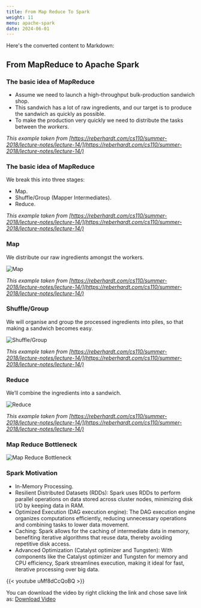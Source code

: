 ```yaml
---
title: From Map Reduce To Spark
weight: 11
menu: apache-spark
date: 2024-06-01
---
```


Here's the converted content to Markdown:

## From MapReduce to Apache Spark

### The basic idea of MapReduce

- Assume we need to launch a high-throughput bulk-production sandwich shop.
- This sandwich has a lot of raw ingredients, and our target is to produce the sandwich as quickly as possible.
- To make the production very quickly we need to distribute the tasks between the *workers*.

*This example taken from [https://reberhardt.com/cs110/summer-2018/lecture-notes/lecture-14/](https://reberhardt.com/cs110/summer-2018/lecture-notes/lecture-14/)*

### The basic idea of MapReduce

We break this into three stages:
- Map.
- Shuffle/Group (Mapper Intermediates).
- Reduce.

*This example taken from [https://reberhardt.com/cs110/summer-2018/lecture-notes/lecture-14/](https://reberhardt.com/cs110/summer-2018/lecture-notes/lecture-14/)*

### Map

We distribute our raw ingredients amongst the workers.

![Map](../Figures/chapter-04/map.png)

*This example taken from [https://reberhardt.com/cs110/summer-2018/lecture-notes/lecture-14/](https://reberhardt.com/cs110/summer-2018/lecture-notes/lecture-14/)*

### Shuffle/Group

We will organise and group the processed ingredients into piles, so that making a sandwich becomes easy.

![Shuffle/Group](../Figures/chapter-04/map_shuffle.png)

*This example taken from [https://reberhardt.com/cs110/summer-2018/lecture-notes/lecture-14/](https://reberhardt.com/cs110/summer-2018/lecture-notes/lecture-14/)*

### Reduce

We’ll combine the ingredients into a sandwich.

![Reduce](../Figures/chapter-04/map_reduce.png)

*This example taken from [https://reberhardt.com/cs110/summer-2018/lecture-notes/lecture-14/](https://reberhardt.com/cs110/summer-2018/lecture-notes/lecture-14/)*

### Map Reduce Bottleneck

![Map Reduce Bottleneck](../Figures/chapter-04/MR.jpg)

### Spark Motivation

- In-Memory Processing.
- Resilient Distributed Datasets (RDDs): Spark uses RDDs to perform parallel operations on data stored across cluster nodes, minimizing disk I/O by keeping data in RAM.
- Optimized Execution (DAG execution engine): The DAG execution engine organizes computations efficiently, reducing unnecessary operations and combining tasks to lower data movement.
- Caching: Spark allows for the caching of intermediate data in memory, benefiting iterative algorithms that reuse data, thereby avoiding repetitive disk access.
- Advanced Optimization (Catalyst optimizer and Tungsten): With components like the Catalyst optimizer and Tungsten for memory and CPU efficiency, Spark streamlines execution, making it ideal for fast, iterative processing over big data.

{{< youtube uMf8dCcQoBQ >}}

You can download the video by right clicking the link and chose save link as: [Download Video](https://garage-education.s3.amazonaws.com/spark-course/Ch.04-11-From-Map-Reduce-To-Spark.mp4)
